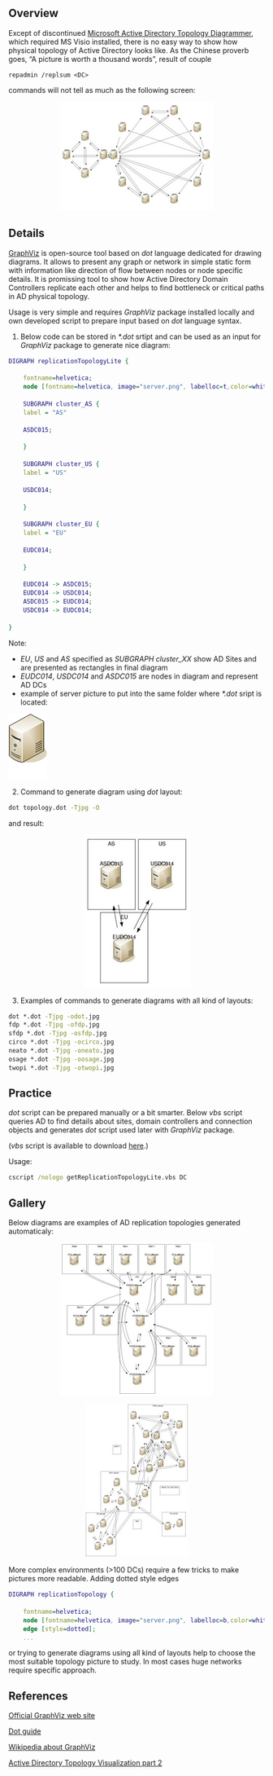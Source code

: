 ## Overview

Except of discontinued [Microsoft Active Directory Topology Diagrammer](http://www.microsoft.com/en-us/download/details.aspx?id=13380), which required MS Visio installed, there is no easy way to show how physical topology of Active Directory looks like. As the Chinese proverb goes, “A picture is worth a thousand words”, result of couple
```
repadmin /replsum <DC>
```
commands will not tell as much as the following screen:
<p align="center">
   <img src="/pics/circo-300x214.jpg" alt="circo"/>
</p>

## Details

[GraphViz](http://www.graphviz.org/) is open-source tool based on _dot_ language dedicated for drawing diagrams. It allows to present any graph or network in simple static form with information like direction of flow between nodes or node specific details. It is promissing tool to show how Active Directory Domain Controllers replicate each other and helps to find bottleneck or critical paths in AD physical topology.

Usage is very simple and requires _GraphViz_ package installed locally and own developed script to prepare input based on _dot_ language syntax.

1. Below code can be stored in _*.dot_ srtipt and can be used as an input for _GraphViz_ package to generate nice diagram:
```dot
DIGRAPH replicationTopologyLite {
 
    fontname=helvetica;
    node [fontname=helvetica, image="server.png", labelloc=t,color=white];
 
    SUBGRAPH cluster_AS {
    label = "AS"
 
    ASDC015;
 
    }
 
    SUBGRAPH cluster_US {
    label = "US"
 
    USDC014;
 
    }
 
    SUBGRAPH cluster_EU {
    label = "EU"
 
    EUDC014;
 
    }
 
    EUDC014 -> ASDC015;
    EUDC014 -> USDC014;
    ASDC015 -> EUDC014;
    USDC014 -> EUDC014;
 
}
```
Note:
* _EU_, _US_ and _AS_ specified as _SUBGRAPH_ _cluster_XX_ show AD Sites and are presented as rectangles in final diagram
* _EUDC014_, _USDC014_ and _ASDC015_ are nodes in diagram and represent AD DCs
* example of server picture to put into the same folder where _*.dot_ sript is located:
<p align="left">
   <img src="/pics/server.png" alt="node"/>
</p>

2. Command to generate diagram using _dot_ layout:
```cmd
dot topology.dot -Tjpg -O
```
and result:
<p align="center">
   <img src="/pics/dot-211x300.jpg" alt="dot"/>
</p>

3. Examples of commands to generate diagrams with all kind of layouts:
``` cmd
dot *.dot -Tjpg -odot.jpg
fdp *.dot -Tjpg -ofdp.jpg
sfdp *.dot -Tjpg -osfdp.jpg
circo *.dot -Tjpg -ocirco.jpg
neato *.dot -Tjpg -oneato.jpg
osage *.dot -Tjpg -oosage.jpg
twopi *.dot -Tjpg -otwopi.jpg
```

## Practice

_dot_ script can be prepared manually or a bit smarter. Below _vbs_ script queries AD to find details about sites, domain controllers and connection objects and generates _dot_ script used later with _GraphViz_ package.

(_vbs_ script is available to download [here](/files/getReplicationTopologyLite.zip).)

Usage:
```cmd
cscript /nologo getReplicationTopologyLite.vbs DC
```

## Gallery

Below diagrams are examples of AD replication topologies generated automaticaly:
<p align="center">
   <img src="/pics/dot2-300x300.jpg" alt="dot"/>
</p>

<p align="center">
   <img src="/pics/fdp1-203x300.jpg" alt="fdp"/>
</p>

More complex environments (>100 DCs) require a few tricks to make pictures more readable. Adding dotted style edges
```dot
DIGRAPH replicationTopology {
 
    fontname=helvetica;
    node [fontname=helvetica, image="server.png", labelloc=b,color=white];
    edge [style=dotted];
    ...
```
or trying to generate diagrams using all kind of layouts help to choose the most suitable topology picture to study. In most cases huge networks require specific approach.

## References

[Official GraphViz web site](http://www.graphviz.org)

[Dot guide](http://www.graphviz.org/pdf/dotguide.pdf)

[Wikipedia about GraphViz](http://en.wikipedia.org/wiki/Graphviz)

[Active Directory Topology Visualization part 2](https://github.com/Grad1ent/ActiveDirectoryAndAround/tree/Active-Directory-Topology-Visualization-part-2)
